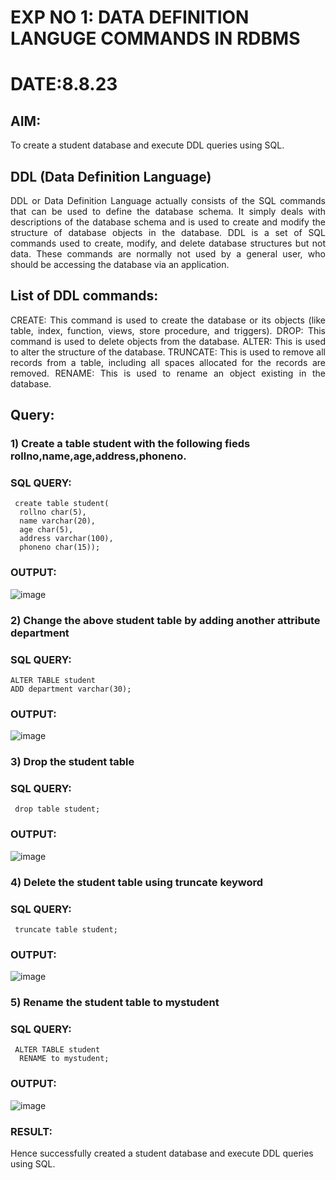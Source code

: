 # EXP NO 1: DATA DEFINITION LANGUGE COMMANDS IN RDBMS
# DATE:8.8.23
## AIM:
To create a student database and execute DDL queries using SQL.


## DDL (Data Definition Language)
<div align="justify">
DDL or Data Definition Language actually consists of the SQL commands that can be used to define the database schema. It simply deals with descriptions of the database schema and is used to create and modify the structure of database objects in the database. DDL is a set of SQL commands used to create, modify, and delete database structures but not data. These commands are normally not used by a general user, who should be accessing the database via an application.
</div>
 
## List of DDL commands: 
<div align="justify">
CREATE: This command is used to create the database or its objects (like table, index, function, views, store procedure, and triggers).
DROP: This command is used to delete objects from the database.
ALTER: This is used to alter the structure of the database.
TRUNCATE: This is used to remove all records from a table, including all spaces allocated for the records are removed.
RENAME: This is used to rename an object existing in the database.
</div>

## Query:
### 1) Create a table student with the following fieds rollno,name,age,address,phoneno.

### SQL QUERY: 
```
 create table student(
  rollno char(5),
  name varchar(20),
  age char(5),
  address varchar(100),
  phoneno char(15));
```

### OUTPUT:
![image](https://github.com/BharathCSEIOT/F2_DBMS/assets/122793480/81bda2c1-e02e-45f4-b50d-a6439efeea07)


### 2) Change the above student table by adding another attribute department

### SQL QUERY: 
```
ALTER TABLE student
ADD department varchar(30);
```
### OUTPUT:
![image](https://github.com/BharathCSEIOT/F2_DBMS/assets/122793480/18d4f8f3-4829-4960-8ed5-998b9f4d7a72)


### 3) Drop the student table
 
### SQL QUERY: 
```
 drop table student;
```
### OUTPUT:
![image](https://github.com/BharathCSEIOT/F2_DBMS/assets/122793480/169fbbf9-4c52-40d1-95f4-16cd4606582f)

### 4) Delete the student table using truncate keyword

### SQL QUERY: 
```
 truncate table student;
```
### OUTPUT:
![image](https://github.com/BharathCSEIOT/F2_DBMS/assets/122793480/7f54a5bc-cc97-467a-9255-4a5a298c598b)

### 5) Rename the student table to mystudent

### SQL QUERY: 
```
 ALTER TABLE student
  RENAME to mystudent;
```

### OUTPUT:
![image](https://github.com/BharathCSEIOT/F2_DBMS/assets/122793480/a9d3502e-33dd-48a4-b337-0417f0ff45ff)

### RESULT:
Hence successfully created a student database and execute DDL queries using SQL.
